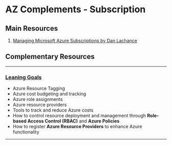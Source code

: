 # AZ Complements - Subscription

## Main Resources

1. [Managing Microsoft Azure Subscriptions by Dan Lachance](https://app.pluralsight.com/library/courses/microsoft-azure-subscriptions-managing/table-of-contents)   

## Complementary Resources

---

### [Leaning Goals](https://app.pluralsight.com/player?course=microsoft-azure-subscriptions-managing&author=daniel-lachance&name=c3476341-be05-442d-bf0a-4804e866e37d&clip=0&mode=live)  

- Azure Resource Tagging
- Azure cost budgeting and tracking
- Azure role assignments
- Azure resource providers
- Tools to track and reduce Azure costs
- How to control resource deployment and management through **Role-based Access Control (RBAC)** and **Azure Policies**
- How to register **Azure Resource Providers** to enhance Azure functionality

---


